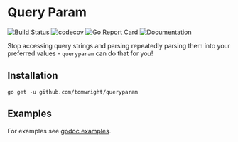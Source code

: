 # Query Param

[![Build Status](https://travis-ci.org/TomWright/queryparam.svg?branch=master)](https://travis-ci.org/TomWright/queryparam)
[![codecov](https://codecov.io/gh/TomWright/queryparam/branch/master/graph/badge.svg)](https://codecov.io/gh/TomWright/queryparam)
[![Go Report Card](https://goreportcard.com/badge/github.com/TomWright/queryparam)](https://goreportcard.com/report/github.com/TomWright/queryparam)
[![Documentation](https://godoc.org/github.com/TomWright/queryparam?status.svg)](https://godoc.org/github.com/TomWright/queryparam)

Stop accessing query strings and parsing repeatedly parsing them into your preferred values - `queryparam` can do that for you! 

## Installation

```
go get -u github.com/tomwright/queryparam
```

## Examples

For examples see [godoc examples](https://godoc.org/github.com/TomWright/queryparam#example-Parse).
